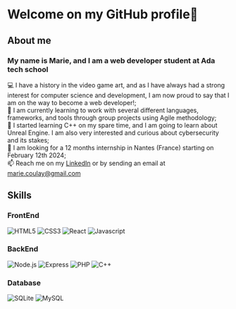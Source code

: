 # Welcome on my GitHub profile👋

## About me  
### My name is Marie, and I am a web developer student at Ada tech school
💻 I have a history in the video game art, and as I have always had a strong interest for computer science and development, I am now proud to say that I am on the way to become a web developer!;   
🌱 I am currently learning to work with several different languages, frameworks, and tools through group projects using Agile methodology;  
🚀 I started learning C++ on my spare time, and I am going to learn about Unreal Engine. I am also very interested and curious about cybersecurity and its stakes;  
📖 I am looking for a 12 months internship in Nantes (France) starting on February 12th 2024;  
📫 Reach me on my [LinkedIn](https://www.linkedin.com/in/marie-c-97665394/) or by sending an email at marie.coulay@gmail.com


## Skills  

### FrontEnd  
![HTML5](https://img.shields.io/badge/HTML5-%23E34F26?logo=html&logoColor=white)
![CSS3](https://img.shields.io/badge/CSS-%231572B6?logo=css3&logoColor=white)
![React](https://img.shields.io/badge/React-%2361DAFB?logo=React&logoColor=black)
![Javascript](https://img.shields.io/badge/Javascript-%23F7DF1E?logo=Javascript&logoColor=black)

### BackEnd  
![Node.js](https://img.shields.io/badge/Node.js-%23339933?logo=nodedotjs&logoColor=white)
![Express](https://img.shields.io/badge/Express-%23000000?logo=Express&logoColor=white)
![PHP](https://img.shields.io/badge/PHP-%23777BB4?logo=PHP&logoColor=white)
![C++](https://img.shields.io/badge/C%2B%2B-%2300599C?logo=C%2B%2B&logoColor=white) 

### Database  
![SQLite](https://img.shields.io/badge/SQLite-%23003B57?logo=sqlite&logoColor=white)
![MySQL](https://img.shields.io/badge/MySQL-%234479A1?logo=mysql&logoColor=white)
